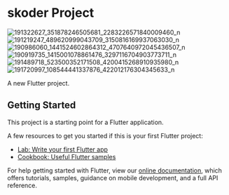 # skoder Project


![191322627_351878246505681_2283226571840009460_n](https://user-images.githubusercontent.com/58624778/120064399-c9ad5b00-c020-11eb-80c0-1da7cfab8476.jpg)
![191219247_489620999043709_3150816169937063030_n](https://user-images.githubusercontent.com/58624778/120064403-cc0fb500-c020-11eb-864e-978c46a6a7b9.jpg)
![190986060_1441524602864312_4707640972045436507_n](https://user-images.githubusercontent.com/58624778/120064404-cca84b80-c020-11eb-88e9-cc99f752ba1a.jpg)
![190919735_1415001078861476_3297116704903773711_n](https://user-images.githubusercontent.com/58624778/120064405-cd40e200-c020-11eb-9768-8393da334cb4.jpg)
![191489718_523500352171508_4200415268910935980_n](https://user-images.githubusercontent.com/58624778/120064407-ce720f00-c020-11eb-8f91-9f3bf763e2fd.jpg)
![191720997_108544441337876_422012176304345633_n](https://user-images.githubusercontent.com/58624778/120064409-cf0aa580-c020-11eb-8e6c-d1ac658808c5.jpg)


A new Flutter project.

## Getting Started

This project is a starting point for a Flutter application.

A few resources to get you started if this is your first Flutter project:

- [Lab: Write your first Flutter app](https://flutter.dev/docs/get-started/codelab)
- [Cookbook: Useful Flutter samples](https://flutter.dev/docs/cookbook)

For help getting started with Flutter, view our
[online documentation](https://flutter.dev/docs), which offers tutorials,
samples, guidance on mobile development, and a full API reference.
